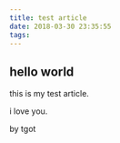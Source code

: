 ```yaml
---
title: test article
date: 2018-03-30 23:35:55
tags:
---
```

## hello world
this is my test article.

i love you.

by tgot